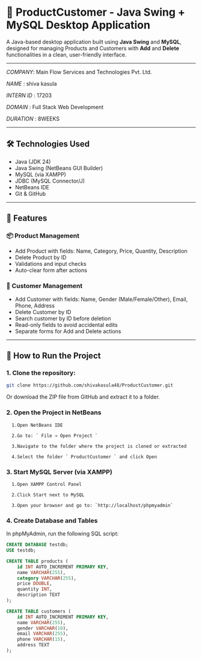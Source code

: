 # 🧾 ProductCustomer - Java Swing + MySQL Desktop Application

A Java-based desktop application built using **Java Swing** and **MySQL**, designed for managing Products and Customers with **Add** and **Delete** functionalities in a clean, user-friendly interface.

---



*COMPANY*: Main Flow Services and Technologies Pvt. Ltd. 

*NAME* : shiva kasula

*INTERN ID* : 17203

*DOMAIN* : Full Stack Web Development

*DURATION* : 8WEEKS

---



## 🛠️ Technologies Used

- Java (JDK 24)
- Java Swing (NetBeans GUI Builder)
- MySQL (via XAMPP)
- JDBC (MySQL Connector/J)
- NetBeans IDE
- Git & GitHub

---

## 🚀 Features

### 📦 Product Management
- Add Product with fields: Name, Category, Price, Quantity, Description
- Delete Product by ID
- Validations and input checks
- Auto-clear form after actions

### 👤 Customer Management
- Add Customer with fields: Name, Gender (Male/Female/Other), Email, Phone, Address
- Delete Customer by ID
- Search customer by ID before deletion
- Read-only fields to avoid accidental edits
- Separate forms for Add and Delete actions

---

## 🧪 How to Run the Project

### 1. **Clone the repository:**
```bash
git clone https://github.com/shivakasula48/ProductCustomer.git
```
Or download the ZIP file from GitHub and extract it to a folder.


### 2. **Open the Project in NetBeans**

      1.Open NetBeans IDE

      2.Go to: ` File → Open Project `

      3.Navigate to the folder where the project is cloned or extracted

      4.Select the folder ` ProductCustomer ` and click Open



### 3. **Start MySQL Server (via XAMPP)**

      1.Open XAMPP Control Panel

      2.Click Start next to MySQL

      3.Open your browser and go to: `http://localhost/phpmyadmin`






  ### 4. **Create Database and Tables**

  
In phpMyAdmin, run the following SQL script:


```sql
CREATE DATABASE testdb;
USE testdb;

CREATE TABLE products (
    id INT AUTO_INCREMENT PRIMARY KEY,
    name VARCHAR(255),
    category VARCHAR(255),
    price DOUBLE,
    quantity INT,
    description TEXT
);

CREATE TABLE customers (
    id INT AUTO_INCREMENT PRIMARY KEY,
    name VARCHAR(255),
    gender VARCHAR(10),
    email VARCHAR(255),
    phone VARCHAR(15),
    address TEXT
);
```
